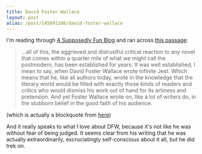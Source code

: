 ```yaml
---
title: David Foster Wallace
layout: post
alias: /post/145891108/david-foster-wallace
---
```


I'm reading through [A Supposedly Fun
Blog](http://asupposedlyfunblog.wordpress.com/) and ran across [this
passage](http://asupposedlyfunblog.wordpress.com/2009/07/08/on-beauty/):

> …all of this, the aggrieved and distrustful critical reaction to any
> novel that comes within a quarter mile of what we might call the
> postmodern, has been established for years. It was well established, I
> mean to say, when David Foster Wallace wrote Infinite Jest. Which
> means that he, like all authors today, wrote in the knowledge that the
> literary world would be filled with exactly those kinds of readers and
> critics who would dismiss his work out of hand for its artiness and
> pretension. And yet Foster Wallace wrote on, like a lot of writers do,
> in the stubborn belief in the good faith of his audience.

(which is actually a blockquote from
[here](http://www.ordinary-gentlemen.com/2009/07/a-few-thoughts-on-a-supposedly-fun-blog/))

And it really speaks to what I love about DFW, because it's not like he
was without fear of being judged. It seems clear from his writing that
he was actually extraordinarily, excruciatingly self-conscious about it
all, but he did trek on.
